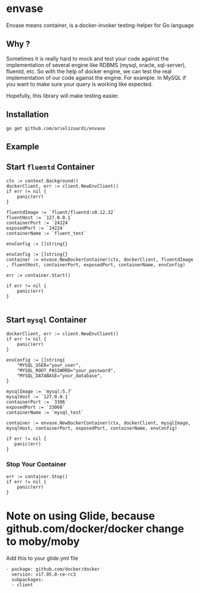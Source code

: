 # envase
Envase means container, is a docker-invoker testing-helper for Go language

## Why ?

Sometimes it is really hard to mock and test your code against the implementation of several engine like RDBMS (mysql, oracle, sql-server), fluentd, etc.
So with the help of docker engine, we can test the real implementation of our code against the engine. 
For example: In MySQL if you want to make sure your query is working like expected.

Hopefully, this library will make testing easier.

## Installation 

```go get github.com/arielizuardi/envase```

## Example

## Start `fluentd` Container

```
ctx := context.Background()
dockerClient, err := client.NewEnvClient()
if err != nil {
    panic(err)
}

fluentdImage := `fluent/fluentd:v0.12.32`
fluentHost := `127.0.0.1`
containerPort := `24224`
exposedPort := `24224`
containerName := `fluent_test`

envConfig := []string{}

envConfig := []string{}
container := envase.NewDockerContainer(ctx, dockerClient, fluentdImage , fluentHost, containerPort, exposedPort, containerName, envConfig)

err := container.Start()

if err != nil {
    panic(err)
}
  
```

## Start `mysql` Container

```
dockerClient, err := client.NewEnvClient()
if err != nil {
    panic(err)
}
   
envConfig := []string{
	"MYSQL_USER="your_user",
	"MYSQL_ROOT_PASSWORD="your_password",
	"MYSQL_DATABASE="your_database",
}

mysqlImage := `mysql:5.7`
mysqlHost := `127.0.0.1`
containerPort := `3306`
exposedPort := `33060` 
containerName := `mysql_test`
  
container := envase.NewDockerContainer(ctx, dockerClient, mysqlImage, mysqlHost, containerPort, exposedPort, containerName, envConfig)
  
if err != nil {
   panic(err)
}
```

### Stop Your Container
```
err := container.Stop()
if err != nil {
    panic(err)
}
```

# Note on using Glide, because github.com/docker/docker change to moby/moby
Add this to your glide.yml file

```
- package: github.com/docker/docker
  version: v17.05.0-ce-rc3
  subpackages:
  - client
```
